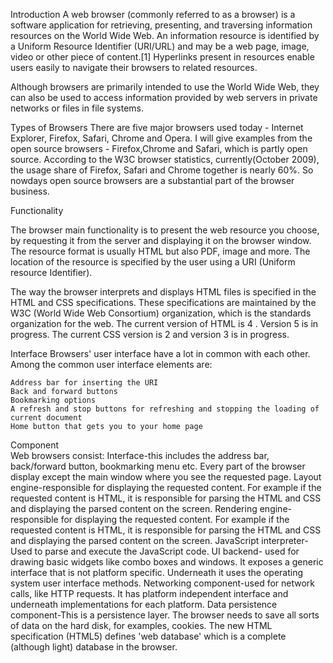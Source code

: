 Introduction
A web browser (commonly referred to as a browser) is a software application for retrieving, presenting, and traversing information resources on the World Wide Web. An information resource is identified by a Uniform Resource Identifier (URI/URL) and may be a web page, image, video or other piece of content.[1] Hyperlinks present in resources enable users easily to navigate their browsers to related resources.

Although browsers are primarily intended to use the World Wide Web, they can also be used to access information provided by web servers in private networks or files in file systems. 

Types of Browsers
There are five major browsers used today - Internet Explorer, Firefox, Safari, Chrome and Opera.
I will give examples from the open source browsers - Firefox,Chrome and Safari, which is partly open source.
According to the W3C browser statistics, currently(October 2009), the usage share of Firefox, Safari and Chrome together is nearly 60%.
So nowdays open source browsers are a substantial part of the browser business. 

Functionality

The browser main functionality is to present the web resource you choose, by requesting it from the server and displaying it on the browser window. The resource format is usually HTML but also PDF, image and more. The location of the resource is specified by the user using a URI (Uniform resource Identifier).

The way the browser interprets and displays HTML files is specified in the HTML and CSS specifications. These specifications are maintained by the W3C (World Wide Web Consortium) organization, which is the standards organization for the web.
The current version of HTML is 4 . Version 5 is in progress. The current CSS version is 2 and version 3 is in progress.

Interface
Browsers' user interface have a lot in common with each other. Among the common user interface elements are:

    Address bar for inserting the URI
    Back and forward buttons
    Bookmarking options
    A refresh and stop buttons for refreshing and stopping the loading of current document
    Home button that gets you to your home page
    
Component    
Web browsers consist:
Interface-this includes the address bar, back/forward button, bookmarking menu etc. Every part of the browser display except the main window where you see the requested page.
Layout engine-responsible for displaying the requested content. For example if the requested content is HTML, it is responsible for parsing the HTML and CSS and displaying the parsed content on the screen.
Rendering engine-responsible for displaying the requested content. For example if the requested content is HTML, it is responsible for parsing the HTML and CSS and displaying the parsed content on the screen.
JavaScript interpreter- Used to parse and execute the JavaScript code.
UI backend- used for drawing basic widgets like combo boxes and windows. It exposes a generic interface that is not platform specific. Underneath it uses the operating system user interface methods.
Networking component-used for network calls, like HTTP requests. It has platform independent interface and underneath implementations for each platform.
Data persistence component-This is a persistence layer. The browser needs to save all sorts of data on the hard disk, for examples, cookies. The new HTML specification (HTML5) defines 'web database' which is a complete (although light) database in the browser.


